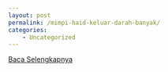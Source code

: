 ```yaml
---
layout: post
permalink: /mimpi-haid-keluar-darah-banyak/
categories:
    - Uncategorized
---
```


[Baca Selengkapnya](/02)
